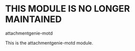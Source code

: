 # THIS MODULE IS NO LONGER MAINTAINED

attachmentgenie-motd

This is the attachmentgenie-motd module.
